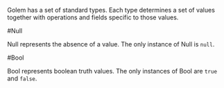 Golem has a set of standard types.  Each type determines a set of values 
together with operations and fields specific to those values.

#Null

Null represents the absence of a value. The only instance of Null is `null`.

#Bool

Bool represents boolean truth values.  The only instances of
Bool are `true` and `false`.

